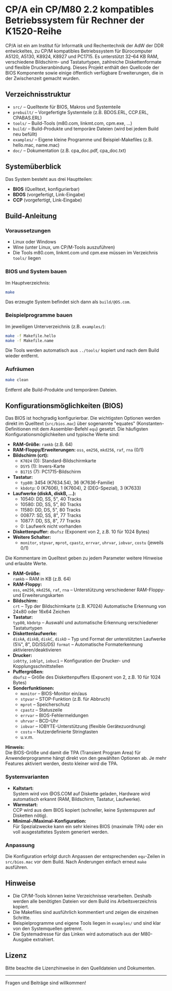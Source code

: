 # CP/A ein CP/M80 2.2 kompatibles Betriebssystem für Rechner der K1520-Reihe

CP/A ist ein am Institut für Informatik und Rechentechnik der AdW der DDR entwickeltes, zu CP/M kompatibles Betriebssystem für Bürocomputer A5120, A5130, K8924, K8927 und PC1715. Es unterstützt 32–64 KB RAM, verschiedene Bildschirm- und Tastaturtypen, zahlreiche Diskettenformate und flexible Druckeranbindung.
Dieses Projekt enthält den Quellcode der BIOS Komponente sowie einige öffentlich verfügbare Erweiterungen, die in der Zwischenzeit gemacht wurden.

## Verzeichnisstruktur

- `src/`         – Quelltexte für BIOS, Makros und Systemteile
- `prebuilt/`    – Vorgefertigte Systemteile (z.B. BDOS.ERL, CCP.ERL, CPABAS.ERL)
- `tools/`       – Build-Tools (m80.com, linkmt.com, cpm.exe, ...)
- `build/`       – Build-Produkte und temporäre Dateien (wird bei jedem Build neu befüllt)
- `examples/`    – Eigene kleine Programme und Beispiel-Makefiles (z.B. hello.mac, name.mac)
- `doc/`         – Dokumentation (z.B. cpa_doc.pdf, cpa_doc.txt)

## Systemüberblick

Das System besteht aus drei Hauptteilen:
- **BIOS** (Quelltext, konfigurierbar)
- **BDOS** (vorgefertigt, Link-Eingabe)
- **CCP** (vorgefertigt, Link-Eingabe)

## Build-Anleitung

### Voraussetzungen
- Linux oder Windows
- Wine (unter Linux, um CP/M-Tools auszuführen)
- Die Tools m80.com, linkmt.com und cpm.exe müssen im Verzeichnis `tools/` liegen

### BIOS und System bauen
Im Hauptverzeichnis:
```sh
make
```
Das erzeugte System befindet sich dann als `build/@OS.com`.

### Beispielprogramme bauen
Im jeweiligen Unterverzeichnis (z.B. `examples/`):
```sh
make -f Makefile.hello
make -f Makefile.name
```
Die Tools werden automatisch aus `../tools/` kopiert und nach dem Build wieder entfernt.

### Aufräumen
```sh
make clean
```
Entfernt alle Build-Produkte und temporären Dateien.

## Konfigurationsmöglichkeiten (BIOS)


Das BIOS ist hochgradig konfigurierbar. Die wichtigsten Optionen werden direkt im Quelltext (`src/bios.mac`) über sogenannte "equates" (Konstanten-Definitionen mit dem Assembler-Befehl `equ`) gesetzt. Die häufigsten Konfigurationsmöglichkeiten und typische Werte sind:

- **RAM-Größe:** `ramkb` (z.B. 64)
- **RAM-Floppy/Erweiterungen:** `oss`, `em256`, `mkd256`, `raf`, `rna` (0/1)
- **Bildschirm (crt):**
	- `K7024` (0): Standard-Bildschirmkarte
	- `DSY5` (1): Invers-Karte 
	- `B1715` (7): PC1715-Bildschirm
- **Tastatur:**
	- `typ80`: 3454 (K7634.54), 36 (K7636-Familie)
	- `kbdotp`: 0 (K7606), 1 (K7604), 2 (DEG-Spezial), 3 (K7633)
- **Laufwerke (diskA, diskB, ...):**
	- 10540: DD, SS, 5", 40 Tracks
	- 10580: DD, SS, 5", 80 Tracks
	- 11580: DD, DS, 5", 80 Tracks
	- 00877: SD, SS, 8", 77 Tracks
	- 10877: DD, SS, 8", 77 Tracks
	- 0: Laufwerk nicht vorhanden
- **Diskettenpuffer:** `dbufsz` (Exponent von 2, z.B. 10 für 1024 Bytes)
- **Weitere Schalter:**
	- `monitor`, `stpvar`, `mprot`, `cpastz`, `errvar`, `uhrvar`, `iobvar`, `costu` (jeweils 0/1)

Die Kommentare im Quelltext geben zu jedem Parameter weitere Hinweise und erlaubte Werte.

- **RAM-Größe:**  
	`ramkb` – RAM in KB (z.B. 64)
- **RAM-Floppy:**  
	`oss`, `em256`, `mkd256`, `raf`, `rna` – Unterstützung verschiedener RAM-Floppy- und Erweiterungskarten
- **Bildschirm:**  
	`crt` – Typ der Bildschirmkarte (z.B. K7024)
	Automatische Erkennung von 24x80 oder 16x64 Zeichen
- **Tastatur:**  
	`typ80`, `kbdotp` – Auswahl und automatische Erkennung verschiedener Tastaturtypen
- **Diskettenlaufwerke:**  
	`diskA`, `diskB`, `diskC`, `diskD` – Typ und Format der unterstützten Laufwerke (5¼", 8", DD/SS/DS)
	`format` – Automatische Formaterkennung aktivieren/deaktivieren
- **Drucker:**  
	`iobtty`, `ioblpt`, `iobuc1` – Konfiguration der Drucker- und Kopplungsschnittstellen
- **Puffergrößen:**  
	`dbufsz` – Größe des Diskettenpuffers (Exponent von 2, z.B. 10 für 1024 Bytes)
- **Sonderfunktionen:**  
	- `monitor` – BIOS-Monitor ein/aus
	- `stpvar` – STOP-Funktion (z.B. für Abbruch)
	- `mprot` – Speicherschutz
	- `cpastz` – Statuszeile
	- `errvar` – BIOS-Fehlermeldungen
	- `uhrvar` – BCD-Uhr
	- `iobvar` – IOBYTE-Unterstützung (flexible Gerätezuordnung)
	- `costu` – Nutzerdefinierte Stringtasten
	- u.v.m.

**Hinweis:**  
Die BIOS-Größe und damit die TPA (Transient Program Area) für Anwenderprogramme hängt direkt von den gewählten Optionen ab. Je mehr Features aktiviert werden, desto kleiner wird die TPA.

### Systemvarianten

- **Kaltstart:**  
	System wird von @OS.COM auf Diskette geladen, Hardware wird automatisch erkannt (RAM, Bildschirm, Tastatur, Laufwerke).
- **Warmstart:**  
	CCP wird aus dem BIOS kopiert (schneller, keine Systemspuren auf Disketten nötig).
- **Minimal-/Maximal-Konfiguration:**  
	Für Spezialzwecke kann ein sehr kleines BIOS (maximale TPA) oder ein voll ausgestattetes System generiert werden.


### Anpassung

Die Konfiguration erfolgt durch Anpassen der entsprechenden `equ`-Zeilen in `src/bios.mac` vor dem Build. Nach Änderungen einfach erneut `make` ausführen.

## Hinweise

- Die CP/M-Tools können keine Verzeichnisse verarbeiten. Deshalb werden alle benötigten Dateien vor dem Build ins Arbeitsverzeichnis kopiert.
- Die Makefiles sind ausführlich kommentiert und zeigen die einzelnen Schritte.
- Beispielprogramme und eigene Tools liegen in `examples/` und sind klar von den Systemquellen getrennt.
- Die Systemadresse für das Linken wird automatisch aus der M80-Ausgabe extrahiert.

## Lizenz
Bitte beachte die Lizenzhinweise in den Quelldateien und Dokumenten.

---

Fragen und Beiträge sind willkommen!
